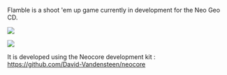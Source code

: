 Flamble is a shoot 'em up game currently in development for the Neo Geo CD.


[![](https://img.youtube.com/vi/YjRmvMAfgbc/0.jpg)](https://www.youtube.com/embed/YjRmvMAfgbc)

[![](https://img.youtube.com/vi/vh4kRVpQGgU/0.jpg)](https://www.youtube.com/embed/vh4kRVpQGgU)

It is developed using the Neocore development kit :
https://github.com/David-Vandensteen/neocore